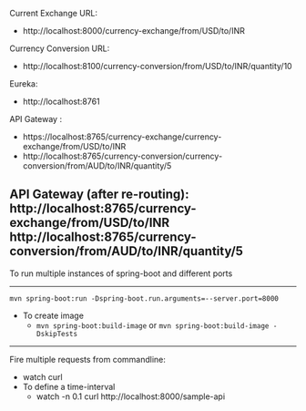 Current Exchange URL:
* http://localhost:8000/currency-exchange/from/USD/to/INR

Currency Conversion URL:
* http://localhost:8100/currency-conversion/from/USD/to/INR/quantity/10

Eureka:
* http://localhost:8761

API Gateway :
* https://localhost:8765/currency-exchange/currency-exchange/from/USD/to/INR
* http://localhost:8765/currency-conversion/currency-conversion/from/AUD/to/INR/quantity/5

API Gateway (after re-routing):
http://localhost:8765/currency-exchange/from/USD/to/INR
http://localhost:8765/currency-conversion/from/AUD/to/INR/quantity/5
---- 
To run multiple instances of spring-boot and different ports

----
`mvn spring-boot:run -Dspring-boot.run.arguments=--server.port=8000`
* To create image
  - `mvn spring-boot:build-image` or `mvn spring-boot:build-image -DskipTests`

----

Fire multiple requests from commandline:

* watch curl <url>
* To define a time-interval
    - watch -n 0.1 curl http://localhost:8000/sample-api
